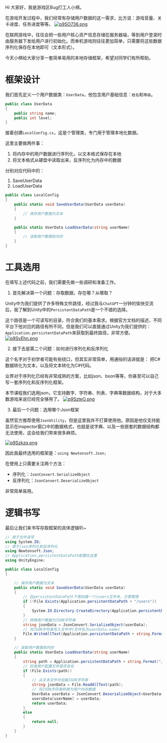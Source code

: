Hi 大家好，我是游戏区Bug打工人小棋。

在游戏开发过程中，我们经常有存储用户数据的这一需求，比方说：游戏音量、关卡进度、任务进度等等。
[![p9SO736.png](https://s1.ax1x.com/2023/04/15/p9SO736.png)](https://imgse.com/i/p9SO736)

在联网游戏中，往往会把一些用户核心资产信息存储在服务器端，等到用户登录时由服务器下发给用户进行初始化。而单机游戏则往往更加简单，只需要将这些数据序列化保存在本地即可（文本形式）。

今天小棋给大家分享一套简单易用的本地存储框架，希望对同学们有所帮助。

# 框架设计
我们首先定义一个用户数据类：`UserData`，他包含用户基础信息：`姓名`和`等级`。
```c#
public class UserData
{
    public string name;
    public int level;
}
```


接着创建`LocalConfig.cs`，这是个管理类，专门用于管理本地化数据。

这里主要做两件事：
1. 将内存中的用户数据进行序列化，以文本格式保存在本地
2. 将文本格式从硬盘中读取出来，反序列化为内存中的数据

分别对应代码中的：
1. SaveUserData
2. LoadUserData

```c#
public class LocalConfig
{
    public static void SaveUserData(UserData userData)
    {
        // 保存用户数据为文本
    }

    public static UserData LoadUserData(string userName)
    {
        // 读取用户数据到内存
    }
}
```

# 工具选用
在填写上述代码之前，我们需要先做一些调研和准备工作。

1. 首先解决第一个问题：存取数据，存在哪？从哪取？

Unity中为我们提供了许多特殊文件路径，经过我与`ChatGPT`一分钟的愉快交流后，我了解到Unity中的`PersistentDataPath`是一个不错的选择。

这个路径是一个可读写的目录，符合我们的基本需求。根据官方文档的描述，不同平台下他对应的路径有所不同，但是我们可以直接通过Unity为我们提供的：`Application.persistentDataPath`来获取到最终路径，非常方便。
[![p9SvEhn.png](https://s1.ax1x.com/2023/04/15/p9SvEhn.png)](https://imgse.com/i/p9SvEhn)


2. 接下去是第二个问题：如何进行序列化和反序列化

这个名字对于初学者可能有些绕口，但其实非常简单，用通俗的话讲就是：
把C#数据转化为文本，以及将文本转化为C#代码。

业界对于序列化已经有非常成熟的方案，比如json、bson等等，你甚至可以自己写一套序列化和反序列化框架。

本节课程我们选用json，它支持数字、字符串、列表、字典等数据结构，对于大多数游戏来说已经完全够用了。
[![p9SzteO.png](https://s1.ax1x.com/2023/04/15/p9SzteO.png)](https://imgse.com/i/p9SzteO)

3. 最后一个问题：选用哪个Json框架

虽然官方推荐使用`JsonUtility`，但是这里我并不打算使用他。原因是他仅支持能显示在inspector窗口中的数据格式，也就是说字典、以及一些嵌套的数据结构都无法使用，这会给我们带来很多麻烦。

[![p9Szkzq.png](https://s1.ax1x.com/2023/04/15/p9Szkzq.png)](https://imgse.com/i/p9Szkzq)

因此我最终选用的框架是：`using Newtonsoft.Json;`

在使用上只需要关注两个方法：

- 序列化：`JsonConvert.SerializeObject`
- 反序列化：`JsonConvert.DeserializeObject`

非常简单易用。

# 逻辑书写
最后让我们来书写存取框架的具体逻辑叭~
```c#
// 用于文件读写
using System.IO;
// 用于json序列化和反序列化
using Newtonsoft.Json;
// Application.persistentDataPath配置在这里
using UnityEngine;

public class LocalConfig
{

    // 保存用户数据为文本
    public static void SaveUserData(UserData userData)
    {
        // 在persistentDataPath下再创建一个/users文件夹，方便管理
        if (!File.Exists(Application.persistentDataPath + "/users"))
        {
            System.IO.Directory.CreateDirectory(Application.persistentDataPath + "/users");
        }
        // 转换用户数据为JSON字符串
        string jsonData = JsonConvert.SerializeObject(userData);
        // 将JSON字符串写入文件中(文件名为userData.name)
        File.WriteAllText(Application.persistentDataPath + string.Format("/users/{0}.json", userData.name), jsonData);
    }

    // 读取用户数据到内存
    public static UserData LoadUserData(string userName)
    {
        string path = Application.persistentDataPath + string.Format("/users/{0}.json", userName);
        // 检查用户配置文件是否存在
        if (File.Exists(path))
        {
            // 从文本文件中加载JSON字符串
            string jsonData = File.ReadAllText(path);
            // 将JSON字符串转换为用户内存数据
            UserData userData = JsonConvert.DeserializeObject<UserData>(jsonData);
            usersData[userName] = userData;
            return userData;
        }
        else
        {
            return null;
        }
    }
}
```